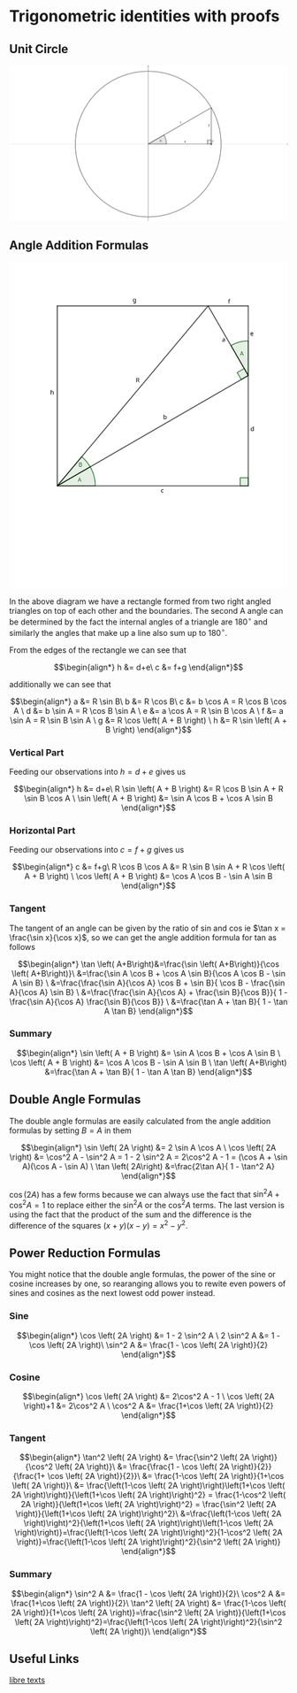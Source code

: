 # Trigonometric identities with proofs

## Unit Circle

![unit circle with the right angled triangle formed from the horizontal and vertical](./img/6f55e0f5-6cd6-49bb-b2ca-df796d57c66f.svg)

## Angle Addition Formulas


![geometric setup for angle addition formulas](./img/df02d9d5-3c82-44c0-80d1-1862582cfb23.svg)

In the above diagram we have a rectangle formed from two right angled triangles on top of each other and the boundaries. The second A angle can be determined by the fact the internal angles of a triangle are $180^{\circ}$ and similarly the angles that make up a line also sum up to $180^{\circ}$.

From the edges of the rectangle we can see that

``` math
\begin{align*}
h &= d+e\
c &= f+g
\end{align*}
```

additionally we can see that

``` math
\begin{align*}
a &= R \sin B\
b &= R \cos B\
c &= b \cos A = R \cos B \cos A \
d &= b \sin A = R \cos B \sin A \
e &= a \cos A = R \sin B \cos A \
f &= a \sin A = R \sin B \sin A \
g &= R \cos \left( A + B \right) \
h &= R \sin \left( A + B \right)
\end{align*}
```

### Vertical Part

Feeding our observations into $h = d+e$ gives us

``` math
\begin{align*}
h &= d+e\
 R \sin \left( A + B \right) &= R \cos B \sin A + R \sin B \cos A \
\sin \left( A + B \right) &= \sin A \cos B  +  \cos A \sin B
\end{align*}
```

### Horizontal Part

Feeding our observations into $c = f+g$ gives us

``` math
\begin{align*}
c &= f+g\
R \cos B \cos A &= R \sin B \sin A + R \cos \left( A + B \right) \
\cos \left( A + B \right) &= \cos A \cos B -  \sin A \sin B
\end{align*}
```

### Tangent

The tangent of an angle can be given by the ratio of sin and cos ie $\tan x = \frac{\sin x}{\cos x}$, so we can get the angle addition formula for tan as follows

``` math
\begin{align*}
\tan \left( A+B\right)&=\frac{\sin \left( A+B\right)}{\cos \left( A+B\right)}\
&=\frac{\sin A \cos B + \cos A \sin B}{\cos A \cos B - \sin A \sin B} \
&=\frac{\frac{\sin A}{\cos A} \cos B + \sin B}{ \cos B - \frac{\sin A}{\cos A} \sin B} \
&=\frac{\frac{\sin A}{\cos A} + \frac{\sin B}{\cos B}}{ 1 - \frac{\sin A}{\cos A} \frac{\sin B}{\cos B}} \
&=\frac{\tan A + \tan B}{ 1 - \tan A \tan B}
\end{align*}
```

### Summary


``` math
\begin{align*}
\sin \left( A + B \right) &= \sin A \cos B  +  \cos A \sin B \
\cos \left( A + B \right) &= \cos A \cos B -  \sin A \sin B \
\tan \left( A+B\right) &=\frac{\tan A + \tan B}{ 1 - \tan A \tan B}
\end{align*}
```

## Double Angle Formulas

The double angle formulas are easily calculated from the angle addition formulas by setting $B=A$ in them

``` math
\begin{align*}
\sin \left( 2A \right) &= 2 \sin A \cos A  \
\cos \left( 2A \right) &= \cos^2 A -  \sin^2 A = 1 - 2 \sin^2 A = 2\cos^2 A - 1 = (\cos A + \sin A)(\cos A - \sin A) \
\tan \left( 2A\right) &=\frac{2\tan A}{ 1 - \tan^2 A}
\end{align*}
```

$\cos \left( 2A \right)$ has a few forms because we can always use the fact that $\sin^2 A + \cos^2 A = 1$ to replace either the $\sin^2 A$ or the $\cos^2 A$ terms. The last version is using the fact that the product of the sum and the difference is the difference of the squares $(x+y)(x-y)=x^2-y^2$.


## Power Reduction Formulas

You might notice that the double angle formulas, the power of the sine or cosine increases by one, so rearanging allows you to rewite even powers of sines and cosines as the next lowest odd power instead.

### Sine

``` math
\begin{align*}
\cos \left( 2A \right) &= 1 - 2 \sin^2 A \
2 \sin^2 A &= 1 - \cos \left( 2A \right)\
\sin^2 A &= \frac{1 - \cos \left( 2A \right)}{2}
\end{align*}
```
### Cosine

``` math
\begin{align*}
\cos \left( 2A \right) &= 2\cos^2 A - 1 \
\cos \left( 2A \right)+1 &= 2\cos^2 A \
\cos^2 A &= \frac{1+\cos \left( 2A \right)}{2}
\end{align*}
```

### Tangent

``` math
\begin{align*}
\tan^2 \left( 2A \right) &= \frac{\sin^2 \left( 2A \right)}{\cos^2 \left( 2A \right)}\
 &= \frac{\frac{1 - \cos \left( 2A \right)}{2}}{\frac{1+ \cos \left( 2A \right)}{2}}\
 &= \frac{1-\cos \left( 2A \right)}{1+\cos \left( 2A \right)}\
 &= \frac{\left(1-\cos \left( 2A \right)\right)\left(1+\cos \left( 2A \right)\right)}{\left(1+\cos \left( 2A \right)\right)^2} = \frac{1-\cos^2 \left( 2A \right)}{\left(1+\cos \left( 2A \right)\right)^2} = \frac{\sin^2 \left( 2A \right)}{\left(1+\cos \left( 2A \right)\right)^2}\
&=\frac{\left(1-\cos \left( 2A \right)\right)^2}{\left(1+\cos \left( 2A \right)\right)\left(1-\cos \left( 2A \right)\right)}=\frac{\left(1-\cos \left( 2A \right)\right)^2}{1-\cos^2 \left( 2A \right)}=\frac{\left(1-\cos \left( 2A \right)\right)^2}{\sin^2 \left( 2A \right)}
\end{align*}
```

### Summary

``` math
\begin{align*}
\sin^2 A &= \frac{1 - \cos \left( 2A \right)}{2}\
\cos^2 A &= \frac{1+\cos \left( 2A \right)}{2}\
\tan^2 \left( 2A \right) &= \frac{1-\cos \left( 2A \right)}{1+\cos \left( 2A \right)}=\frac{\sin^2 \left( 2A \right)}{\left(1+\cos \left( 2A \right)\right)^2}=\frac{\left(1-\cos \left( 2A \right)\right)^2}{\sin^2 \left( 2A \right)}\
\end{align*}
```

## Useful Links
[libre texts](https://math.libretexts.org/Bookshelves/Algebra/Algebra_and_Trigonometry_1e_(OpenStax)/09%3A_Trigonometric_Identities_and_Equations/9.03%3A_Double-Angle_Half-Angle_and_Reduction_Formulas)
